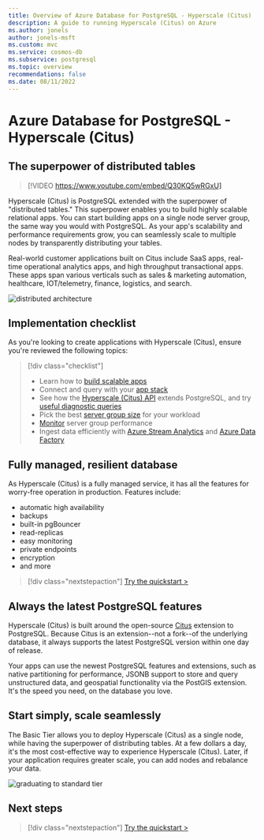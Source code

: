 ```yaml
---
title: Overview of Azure Database for PostgreSQL - Hyperscale (Citus)
description: A guide to running Hyperscale (Citus) on Azure
ms.author: jonels
author: jonels-msft
ms.custom: mvc
ms.service: cosmos-db
ms.subservice: postgresql
ms.topic: overview
recommendations: false
ms.date: 08/11/2022
---
```

<!-- markdownlint-disable MD033 -->
<!-- markdownlint-disable MD026 -->

# Azure Database for PostgreSQL - Hyperscale (Citus)

## The superpower of distributed tables

<!-- markdownlint-disable MD034 -->

> [!VIDEO https://www.youtube.com/embed/Q30KQ5wRGxU]

<!-- markdownlint-enable MD034 -->

Hyperscale (Citus) is PostgreSQL extended with the superpower of "distributed
tables." This superpower enables you to build highly scalable relational apps.
You can start building apps on a single node server group, the same way you
would with PostgreSQL. As your app's scalability and performance requirements
grow, you can seamlessly scale to multiple nodes by transparently distributing
your tables.

Real-world customer applications built on Citus include SaaS apps, real-time
operational analytics apps, and high throughput transactional apps. These apps
span various verticals such as sales & marketing automation, healthcare,
IOT/telemetry, finance, logistics, and search.

![distributed architecture](../media/overview-hyperscale/distributed.png)

## Implementation checklist

As you're looking to create applications with Hyperscale (Citus), ensure you're
reviewed the following topics:

<!-- markdownlint-disable MD032 -->

> [!div class="checklist"]
> - Learn how to [build scalable apps](quickstart-build-scalable-apps-overview.md)
> - Connect and query with your [app stack](quickstart-app-stacks-overview.md)
> - See how the [Hyperscale (Citus) API](reference-overview.md) extends
>   PostgreSQL, and try [useful diagnostic
>   queries](howto-useful-diagnostic-queries.md)
> - Pick the best [server group size](howto-scale-initial.md) for your workload
> - [Monitor](howto-monitoring.md) server group performance
> - Ingest data efficiently with [Azure Stream Analytics](howto-ingest-azure-stream-analytics.md)
>   and [Azure Data Factory](howto-ingest-azure-data-factory.md)

<!-- markdownlint-enable MD032 -->

## Fully managed, resilient database

As Hyperscale (Citus) is a fully managed service, it has all the features for
worry-free operation in production. Features include:

* automatic high availability
* backups
* built-in pgBouncer
* read-replicas
* easy monitoring
* private endpoints
* encryption
* and more

> [!div class="nextstepaction"]
> [Try the quickstart >](quickstart-create-portal.md)

## Always the latest PostgreSQL features

Hyperscale (Citus) is built around the open-source
[Citus](https://github.com/citusdata/citus) extension to PostgreSQL. Because
Citus is an extension--not a fork--of the underlying database, it always
supports the latest PostgreSQL version within one day of release.

Your apps can use the newest PostgreSQL features and extensions, such as
native partitioning for performance, JSONB support to store and query
unstructured data, and geospatial functionality via the PostGIS extension.
It's the speed you need, on the database you love.

## Start simply, scale seamlessly

The Basic Tier allows you to deploy Hyperscale (Citus) as a single node, while
having the superpower of distributing tables. At a few dollars a day, it's the
most cost-effective way to experience Hyperscale (Citus). Later, if your
application requires greater scale, you can add nodes and rebalance your data.

![graduating to standard tier](../media/overview-hyperscale/graduate.png)

## Next steps

> [!div class="nextstepaction"]
> [Try the quickstart >](quickstart-create-portal.md)
